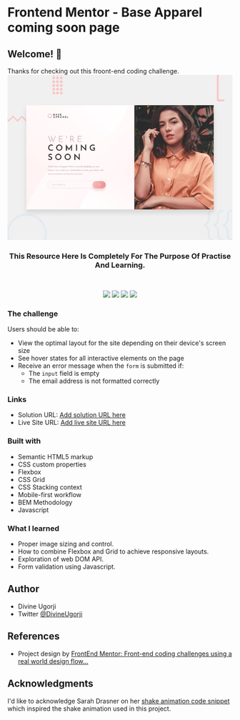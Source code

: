 # Frontend Mentor - Base Apparel coming soon page

## Welcome! 👋

Thanks for checking out this froont-end coding challenge.
![Design preview for the Base Apparel coming soon page coding challenge](./design/desktop-preview.jpg)

<div align = "center">

<h3>This Resource Here Is Completely For The Purpose Of Practise And Learning.</h3>

<br>

</div>

<div align="center">

![](https://img.shields.io/badge/HTML-%23E34F26?style=for-the-badge&logo=html5&logoColor=white&logoSize=36px&labelColor=%23E34F26)
![](https://img.shields.io/badge/CSS%203-%231572B6?style=for-the-badge&logo=css3&logoSize=36px&labelColor=%231572B6)
![](https://img.shields.io/badge/PRETTIER-%23F7B93E?style=for-the-badge&logo=prettier&logoColor=white&logoSize=36px&labelColor=%23F7B93E)
![](https://img.shields.io/badge/GIT-%23F05032?style=for-the-badge&logo=git&logoColor=white&logoSize=36px&labelColor=%23F05032)

</div>

### The challenge

Users should be able to:

- View the optimal layout for the site depending on their device's screen size
- See hover states for all interactive elements on the page
- Receive an error message when the `form` is submitted if:
  - The `input` field is empty
  - The email address is not formatted correctly

### Links

- Solution URL: [Add solution URL here](https://your-solution-url.com)
- Live Site URL: [Add live site URL here](https://your-live-site-url.com)

### Built with

- Semantic HTML5 markup
- CSS custom properties
- Flexbox
- CSS Grid
- CSS Stacking context
- Mobile-first workflow
- BEM Methodology
- Javascript

### What I learned

- Proper image sizing and control.
- How to combine Flexbox and Grid to achieve responsive layouts.
- Exploration of web DOM API.
- Form validation using Javascript.

## Author

- Divine Ugorji
- Twitter [@DivineUgorji](https://www.twitter.com/DivineUgorji)

## References

- Project design by [FrontEnd Mentor: Front-end coding challenges using a real world design flow...](https://www.frontendmentor.io/challenges/base-apparel-coming-soon-page-5d46b47f8db8a7063f9331a0)

## Acknowledgments

I'd like to acknowledge Sarah Drasner on her [shake animation code snippet](https://css-tricks.com/snippets/css/shake-css-keyframe-animation/b47f8db8a7063f9331a0)
which inspired the shake animation used in this project.
